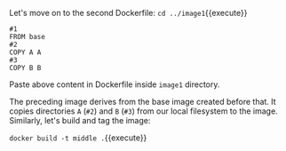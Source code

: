 
Let's move on to the second Dockerfile: `cd ../image1`{{execute}}

```
#1
FROM base 
#2
COPY A A 
#3
COPY B B
```

Paste above content in Dockerfile inside `image1` directory.

The preceding image derives from the base image created before that. It
copies directories `A` (`#2`) and `B`
(`#3`) from our local filesystem to the image. Similarly,
let's build and tag the image:

`docker build -t middle .`{{execute}}
